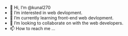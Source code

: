 - 👋 Hi, I’m @kunal270
- 👀 I’m interested in web devlopment.
- 🌱 I’m currently learning front-end web devlopment.
- 💞️ I’m looking to collaborate on with the web developers.
- 📫 How to reach me ...

<!---
kunal270/kunal270 is a ✨ special ✨ repository because its `README.md` (this file) appears on your GitHub profile.
You can click the Preview link to take a look at your changes.
--->
